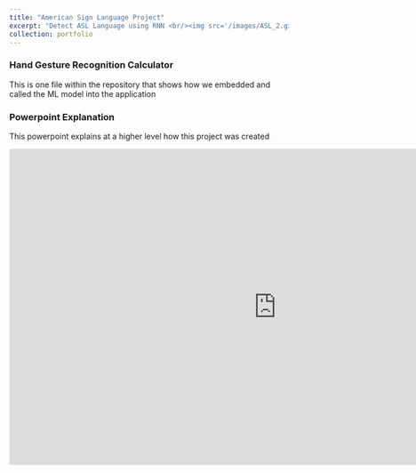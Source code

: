 ```yaml
---
title: "American Sign Language Project"
excerpt: "Detect ASL Language using RNN <br/><img src='/images/ASL_2.gif'>"
collection: portfolio
---
```

### Hand Gesture Recognition Calculator 
This is one file within the repository that shows how we embedded and called the ML model into the application 

<script src="https://gist.github.com/sne21star/b1a360c9611cd1c2f00b8188530da950.js"></script>

### Powerpoint Explanation 
This powerpoint explains at a higher level how this project was created

<iframe src="https://docs.google.com/presentation/d/e/2PACX-1vSUd7FNNUiHAuXqMvobKpNvRhPQBkISmAwpwGYqmh5h4fPrpmYQNsAvc-hqBRIQ5g/embed?start=false&loop=false&delayms=3000" frameborder="0" width="960" height="569" allowfullscreen="true" mozallowfullscreen="true" webkitallowfullscreen="true"></iframe>

